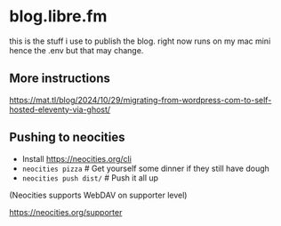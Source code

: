 # blog.libre.fm

this is the stuff i use to publish the blog. right now runs on my mac mini hence the .env but that may change. 

## More instructions

https://mat.tl/blog/2024/10/29/migrating-from-wordpress-com-to-self-hosted-eleventy-via-ghost/

## Pushing to neocities

* Install https://neocities.org/cli
* `neocities pizza` # Get yourself some dinner if they still have dough
* `neocities push dist/` # Push it all up

(Neocities supports WebDAV on supporter level)

https://neocities.org/supporter